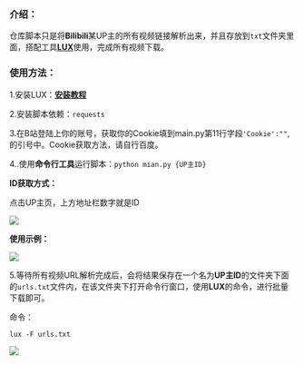 ### 介绍：

仓库脚本只是将**Bilibili**某UP主的所有视频链接解析出来，并且存放到`txt`文件夹里面，搭配工具[**LUX**](https://github.com/iawia002/lux)使用，完成所有视频下载。

### 使用方法：

1.安装LUX：[**安装教程**](https://github.com/iawia002/lux?tab=readme-ov-file#installation)

2.安装脚本依赖：`requests`

3.在B站登陆上你的账号，获取你的Cookie填到main.py第11行字段`'Cookie':""`,的引号中。Cookie获取方法，请自行百度。

4..使用**命令行工具**运行脚本：`python mian.py {UP主ID}`

**ID获取方式：**

点击UP主页，上方地址栏数字就是ID

![](https://raw.githubusercontent.com/bighammer-link/My_Pictures/myblog/6194002f88505dedb828d5d2e99149d4.png)

**使用示例：**

![](https://raw.githubusercontent.com/bighammer-link/My_Pictures/myblog/eb03987bb910064b0859454134ecf38b.png)

5.等待所有视频URL解析完成后，会将结果保存在一个名为**UP主ID**的文件夹下面的`urls.txt`文件内，在该文件夹下打开命令行窗口，使用**LUX**的命令，进行批量下载即可。

命令：

```
lux -F urls.txt
```

![](https://raw.githubusercontent.com/bighammer-link/My_Pictures/myblog/f92e2f88e1261e15d094c0526a9af918.png)